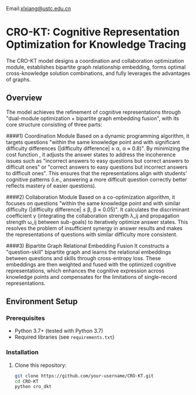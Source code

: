 Email:xlxiang@ustc.edu.cn

# CRO-KT: Cognitive Representation Optimization for Knowledge Tracing

The CRO-KT model designs a coordination and collaboration optimization module, establishes bipartite graph relationship embedding, forms optimal cross-knowledge solution combinations, and fully leverages the advantages of graphs.


## Overview
The model achieves the refinement of cognitive representations through "dual-module optimization + bipartite graph embedding fusion", with its core structure consisting of three parts:

####1) Coordination Module
Based on a dynamic programming algorithm, it targets questions "within the same knowledge point and with significant difficulty differences (|difficulty difference| ≥ α, α ≈ 0.8)". By minimizing the cost function , it adjusts the answer states to address the incoherence issues such as "incorrect answers to easy questions but correct answers to difficult ones" or "correct answers to easy questions but incorrect answers to difficult ones". This ensures that the representations align with students' cognitive patterns (i.e., answering a more difficult question correctly better reflects mastery of easier questions).

####2) Collaboration Module
Based on a co-optimization algorithm, it focuses on questions "within the same knowledge point and with similar difficulty (|difficulty difference| ≤ β, β ≈ 0.05)". It calculates the discriminant coefficient γ (integrating the collaboration strength λ_ij and propagation strength ω_ij between sub-goals) to iteratively optimize answer states. This resolves the problem of insufficient synergy in answer results and makes the representations of questions with similar difficulty more consistent.

####3) Bipartite Graph Relational Embedding Fusion
It constructs a "question-skill" bipartite graph and learns the relational embeddings between questions and skills through cross-entropy loss. These embeddings are then weighted and fused with the optimized cognitive representations, which enhances the cognitive expression across knowledge points and compensates for the limitations of single-record representations.
  


## Environment Setup

### Prerequisites
- Python 3.7+ (tested with Python 3.7)
- Required libraries (see `requirements.txt`)


### Installation
1. Clone this repository:
   ```bash
   git clone https://github.com/your-username/CRO-KT.git
   cd CRO-KT
   python cro_dkt

